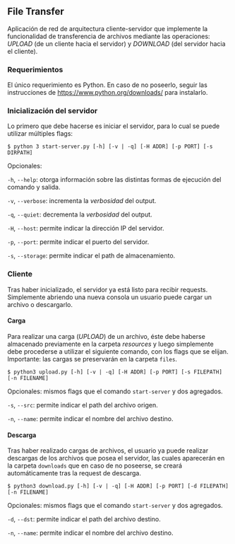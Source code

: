 ## File Transfer

Aplicación de red de arquitectura cliente-servidor que implemente la funcionalidad de transferencia de archivos mediante las operaciones: _UPLOAD_ (de un cliente hacia el servidor) y _DOWNLOAD_ (del servidor hacia el cliente).

### Requerimientos

El único requerimiento es Python. En caso de no poseerlo, seguir las instrucciones de https://www.python.org/downloads/ para instalarlo.

### Inicialización del servidor

Lo primero que debe hacerse es iniciar el servidor, para lo cual se puede utilizar múltiples flags:

```console
$ python 3 start-server.py [-h] [-v | -q] [-H ADDR] [-p PORT] [-s DIRPATH]
```

Opcionales:

`-h`, `--help`: otorga información sobre las distintas formas de ejecución del comando y salida.

`-v`, `--verbose`: incrementa la _verbosidad_ del output.

`-q`, `--quiet`: decrementa la _verbosidad_ del output.

`-H`, `--host`: permite indicar la dirección IP del servidor.

`-p`, `--port`: permite indicar el puerto del servidor.

`-s`, `--storage`: permite indicar el path de almacenamiento.

### Cliente

Tras haber inicializado, el servidor ya está listo para recibir requests. Simplemente abriendo una nueva consola un usuario puede cargar un archivo o descargarlo.

#### Carga

Para realizar una carga (_UPLOAD_) de un archivo, éste debe haberse almacenado previamente en la carpeta _resources_ y luego simplemente debe procederse a utilizar el siguiente comando, con los flags que se elijan. Importante: las cargas se preservarán en la carpeta `files`.

```console
$ python3 upload.py [-h] [-v | -q] [-H ADDR] [-p PORT] [-s FILEPATH] [-n FILENAME]
```

Opcionales: mismos flags que el comando `start-server` y dos agregados.

`-s`, `--src`: permite indicar el path del archivo origen.

`-n`, `--name`: permite indicar el nombre del archivo destino.

#### Descarga

Tras haber realizado cargas de archivos, el usuario ya puede realizar descargas de los archivos que posea el servidor, las cuales aparecerán en la carpeta `downloads` que en caso de no poseerse, se creará automáticamente tras la request de descarga.

```console
$ python3 download.py [-h] [-v | -q] [-H ADDR] [-p PORT] [-d FILEPATH] [-n FILENAME]
```

Opcionales: mismos flags que el comando `start-server` y dos agregados.

`-d`, `--dst`: permite indicar el path del archivo destino.

`-n`, `--name`: permite indicar el nombre del archivo destino.
